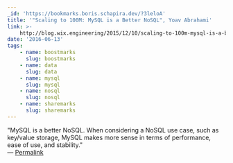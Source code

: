 ```yaml
---
_id: 'https://bookmarks.boris.schapira.dev/?3leloA'
title: '"Scaling to 100M: MySQL is a Better NoSQL", Yoav Abrahami'
link: >-
    http://blog.wix.engineering/2015/12/10/scaling-to-100m-mysql-is-a-better-nosql/?utm_content=bufferacd68&utm_medium=social&utm_source=twitter.com&utm_campaign=buffer
date: '2016-06-13'
tags:
    - name: boostmarks
      slug: boostmarks
    - name: data
      slug: data
    - name: mysql
      slug: mysql
    - name: nosql
      slug: nosql
    - name: sharemarks
      slug: sharemarks
---
```


&quot;MySQL is a better NoSQL. When considering a NoSQL use case, such as
key/value storage, MySQL makes more sense in terms of performance, ease of use,
and stability.&quot; <br>&#8212;
<a href="https://bookmarks.boris.schapira.dev/?3leloA" title="Permalink">Permalink</a>
